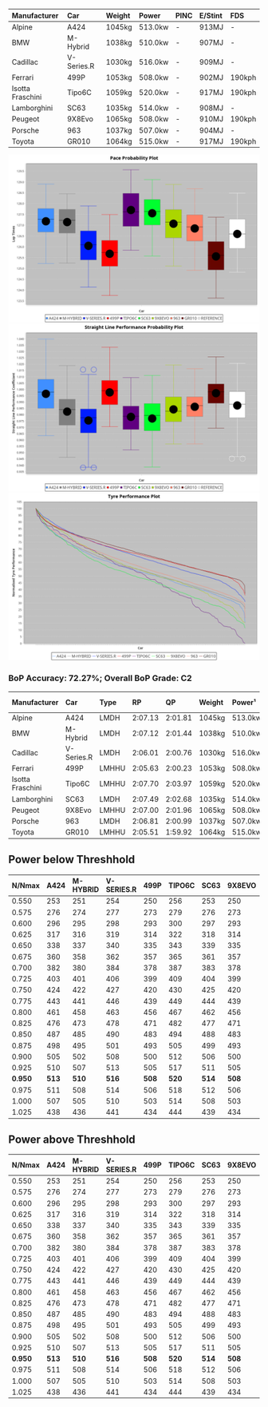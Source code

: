 | Manufacturer     | Car        | Weight | Power   | PINC    | E/Stint | FDS     |
|:-|:-|:-|:-|:-|:-|:-|
| Alpine           | A424       | 1045kg | 513.0kw |    -    | 913MJ   |    -    |
| BMW              | M-Hybrid   | 1038kg | 510.0kw |    -    | 907MJ   |    -    |
| Cadillac         | V-Series.R | 1030kg | 516.0kw |    -    | 909MJ   |    -    |
| Ferrari          | 499P       | 1053kg | 508.0kw |    -    | 902MJ   | 190kph  |
| Isotta Fraschini | Tipo6C     | 1059kg | 520.0kw |    -    | 917MJ   | 190kph  |
| Lamborghini      | SC63       | 1035kg | 514.0kw |    -    | 908MJ   |    -    |
| Peugeot          | 9X8Evo     | 1065kg | 508.0kw |    -    | 910MJ   | 190kph  |
| Porsche          | 963        | 1037kg | 507.0kw |    -    | 904MJ   |    -    |
| Toyota           | GR010      | 1064kg | 515.0kw |    -    | 917MJ   | 190kph  |

![PACECHART](./IMG/OFFICIAL.png)
![STRAIGHTLINEPERFORMANCECHART](./IMG/OFFICIAL_sp.png)
![TYREPERFORMANCECHART](./IMG/OFFICIAL_tw.png)

### BoP Accuracy: 72.27%; Overall BoP Grade: C2
| Manufacturer     | Car        | Type  | RP      | QP      | Weight | Power¹  | Threshhold | PINC    | Power²   | E/Stint | AVG Vmax  | FDS     | RDLC | L/Stint | BOP-Grade | Model Accuracy | Model Points | Match%  | SimDiff |
|:-|:-|:-|:-|:-|:-|:-|:-|:-|:-|:-|:-|:-|:-|:-|:-|:-|:-|:-|:-|
| Alpine           | A424       | LMDH  | 2:07.13 | 2:01.81 | 1045kg | 513.0kw | 210.0kph   |    -    | 513.00kw |  913MJ  | 308.92kph |    -    | 1.01 | 25      | +B2       | 100.00%        | 946          | 80.57%  | ±2.55s  |
| BMW              | M-Hybrid   | LMDH  | 2:07.12 | 2:01.44 | 1038kg | 510.0kw | 210.0kph   |    -    | 510.00kw |  907MJ  | 306.76kph |    -    | 1.02 | 25      | ~A1       | 100.00%        | 1998         | 97.11%  | ±2.66s  |
| Cadillac         | V-Series.R | LMDH  | 2:06.01 | 2:00.76 | 1030kg | 516.0kw | 210.0kph   |    -    | 516.00kw |  909MJ  | 306.53kph |    -    | 1.03 | 25      | -C2       | 98.11%         | 3991         | 73.24%  | ±3.66s  |
| Ferrari          | 499P       | LMHHU | 2:05.63 | 2:00.23 | 1053kg | 508.0kw | 210.0kph   |    -    | 508.00kw |  902MJ  | 308.13kph | 190kph  | 1.04 | 25      | -E1       | 98.72%         | 4180         | 56.52%  | ±3.78s  |
| Isotta Fraschini | Tipo6C     | LMHHU | 2:07.70 | 2:03.97 | 1059kg | 520.0kw | 210.0kph   |    -    | 520.00kw |  917MJ  | 306.15kph | 190kph  | 1.05 | 25      | +Ω1       | 97.73%         | 129          | 35.27%  | ±3.32s  |
| Lamborghini      | SC63       | LMDH  | 2:07.49 | 2:02.68 | 1035kg | 514.0kw | 210.0kph   |    -    | 514.00kw |  908MJ  | 306.50kph |    -    | 1.06 | 25      | +D1       | 100.00%        | 784          | 69.57%  | ±2.68s  |
| Peugeot          | 9X8Evo     | LMHHU | 2:07.00 | 2:01.96 | 1065kg | 508.0kw | 210.0kph   |    -    | 508.00kw |  910MJ  | 305.41kph | 190kph  | 0.99 | 25      | +B1       | 100.00%        | 636          | 87.13%  | ±3.39s  |
| Porsche          | 963        | LMDH  | 2:06.81 | 2:00.99 | 1037kg | 507.0kw | 210.0kph   |    -    | 507.00kw |  904MJ  | 307.11kph |    -    | 1.02 | 25      | ~A1       | 99.91%         | 11713        | 100.00% | ±2.36s  |
| Toyota           | GR010      | LMHHU | 2:05.51 | 1:59.92 | 1064kg | 515.0kw | 210.0kph   |    -    | 515.00kw |  917MJ  | 308.10kph | 190kph  | 1.03 | 25      | -E2       | 99.90%         | 3123         | 51.00%  | ±4.23s  |

## Power below Threshhold
| N/Nmax    | A424    | M-HYBRID | V-SERIES.R | 499P    | TIPO6C  | SC63    | 9X8EVO  | 963     | GR010   |
|:-|:-|:-|:-|:-|:-|:-|:-|:-|:-|
|  0.550    |  253    |  251     |  254       |  250    |  256    |  253    |  250    |  250    |  254    |
|  0.575    |  276    |  274     |  277       |  273    |  279    |  276    |  273    |  273    |  277    |
|  0.600    |  296    |  295     |  298       |  293    |  300    |  297    |  293    |  293    |  297    |
|  0.625    |  317    |  316     |  319       |  314    |  322    |  318    |  314    |  314    |  319    |
|  0.650    |  338    |  337     |  340       |  335    |  343    |  339    |  335    |  335    |  340    |
|  0.675    |  360    |  358     |  362       |  357    |  365    |  361    |  357    |  356    |  362    |
|  0.700    |  382    |  380     |  384       |  378    |  387    |  383    |  378    |  377    |  383    |
|  0.725    |  403    |  401     |  406       |  399    |  409    |  404    |  399    |  399    |  405    |
|  0.750    |  424    |  422     |  427       |  420    |  430    |  425    |  420    |  419    |  426    |
|  0.775    |  443    |  441     |  446       |  439    |  449    |  444    |  439    |  438    |  445    |
|  0.800    |  461    |  458     |  463       |  456    |  467    |  462    |  456    |  455    |  463    |
|  0.825    |  476    |  473     |  478       |  471    |  482    |  477    |  471    |  470    |  478    |
|  0.850    |  487    |  485     |  490       |  483    |  494    |  488    |  483    |  482    |  489    |
|  0.875    |  498    |  495     |  501       |  493    |  505    |  499    |  493    |  492    |  500    |
|  0.900    |  505    |  502     |  508       |  500    |  512    |  506    |  500    |  499    |  507    |
|  0.925    |  510    |  507     |  513       |  505    |  517    |  511    |  505    |  504    |  512    |
| **0.950** | **513** | **510**  | **516**    | **508** | **520** | **514** | **508** | **507** | **515** |
|  0.975    |  511    |  508     |  514       |  506    |  518    |  512    |  506    |  505    |  513    |
|  1.000    |  507    |  505     |  510       |  503    |  514    |  508    |  503    |  502    |  509    |
|  1.025    |  438    |  436     |  441       |  434    |  444    |  439    |  434    |  433    |  440    |

## Power above Threshhold
| N/Nmax    | A424    | M-HYBRID | V-SERIES.R | 499P    | TIPO6C  | SC63    | 9X8EVO  | 963     | GR010   |
|:-|:-|:-|:-|:-|:-|:-|:-|:-|:-|
|  0.550    |  253    |  251     |  254       |  250    |  256    |  253    |  250    |  250    |  254    |
|  0.575    |  276    |  274     |  277       |  273    |  279    |  276    |  273    |  273    |  277    |
|  0.600    |  296    |  295     |  298       |  293    |  300    |  297    |  293    |  293    |  297    |
|  0.625    |  317    |  316     |  319       |  314    |  322    |  318    |  314    |  314    |  319    |
|  0.650    |  338    |  337     |  340       |  335    |  343    |  339    |  335    |  335    |  340    |
|  0.675    |  360    |  358     |  362       |  357    |  365    |  361    |  357    |  356    |  362    |
|  0.700    |  382    |  380     |  384       |  378    |  387    |  383    |  378    |  377    |  383    |
|  0.725    |  403    |  401     |  406       |  399    |  409    |  404    |  399    |  399    |  405    |
|  0.750    |  424    |  422     |  427       |  420    |  430    |  425    |  420    |  419    |  426    |
|  0.775    |  443    |  441     |  446       |  439    |  449    |  444    |  439    |  438    |  445    |
|  0.800    |  461    |  458     |  463       |  456    |  467    |  462    |  456    |  455    |  463    |
|  0.825    |  476    |  473     |  478       |  471    |  482    |  477    |  471    |  470    |  478    |
|  0.850    |  487    |  485     |  490       |  483    |  494    |  488    |  483    |  482    |  489    |
|  0.875    |  498    |  495     |  501       |  493    |  505    |  499    |  493    |  492    |  500    |
|  0.900    |  505    |  502     |  508       |  500    |  512    |  506    |  500    |  499    |  507    |
|  0.925    |  510    |  507     |  513       |  505    |  517    |  511    |  505    |  504    |  512    |
| **0.950** | **513** | **510**  | **516**    | **508** | **520** | **514** | **508** | **507** | **515** |
|  0.975    |  511    |  508     |  514       |  506    |  518    |  512    |  506    |  505    |  513    |
|  1.000    |  507    |  505     |  510       |  503    |  514    |  508    |  503    |  502    |  509    |
|  1.025    |  438    |  436     |  441       |  434    |  444    |  439    |  434    |  433    |  440    |
